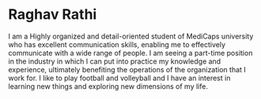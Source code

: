 # Raghav Rathi
I am a Highly organized and detail-oriented student of MediCaps university who has excellent communication skills, enabling me to effectively communicate with a wide range of people. I am seeing a part-time position in the industry in which I can put into practice my knowledge and experience, ultimately benefiting the operations of the organization that I work for. I like to play football and volleyball and I have an interest in learning new things and exploring new dimensions of my life.
